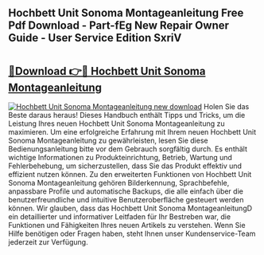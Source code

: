 ## Hochbett Unit Sonoma Montageanleitung Free Pdf Download - Part-fEg New Repair Owner Guide - User Service Edition SxriV

# <h2><a href="http://df7k0wf.blite.top/?on=Hochbett+Unit+Sonoma+Montageanleitung">🔗Download 👉🔴 Hochbett Unit Sonoma Montageanleitung</a></h2>

[![Hochbett Unit Sonoma Montageanleitung new download](https://i.imgur.com/lujVjoI.png)](http://df7k0wf.blite.top/?on=Hochbett+Unit+Sonoma+Montageanleitung)
Holen Sie das Beste daraus heraus! Dieses Handbuch enthält Tipps und Tricks, um die Leistung Ihres neuen Hochbett Unit Sonoma Montageanleitung zu maximieren. Um eine erfolgreiche Erfahrung mit Ihrem neuen Hochbett Unit Sonoma Montageanleitung zu gewährleisten, lesen Sie diese Bedienungsanleitung bitte vor dem Gebrauch sorgfältig durch. Es enthält wichtige Informationen zu Produkteinrichtung, Betrieb, Wartung und Fehlerbehebung, um sicherzustellen, dass Sie das Produkt effektiv und effizient nutzen können. Zu den erweiterten Funktionen von Hochbett Unit Sonoma Montageanleitung gehören Bilderkennung, Sprachbefehle, anpassbare Profile und automatische Backups, die alle einfach über die benutzerfreundliche und intuitive Benutzeroberfläche gesteuert werden können. Wir glauben, dass das Hochbett Unit Sonoma MontageanleitungD ein detaillierter und informativer Leitfaden für Ihr Bestreben war, die Funktionen und Fähigkeiten Ihres neuen Artikels zu verstehen. Wenn Sie Hilfe benötigen oder Fragen haben, steht Ihnen unser Kundenservice-Team jederzeit zur Verfügung.
